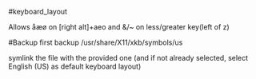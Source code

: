 #keyboard_layout

Allows åæø on [right alt]+aeo
and &/~ on less/greater key(left of z)

#Backup
first backup /usr/share/X11/xkb/symbols/us

symlink the file with the provided one (and if not already selected, select English (US) as default keyboard layout)
